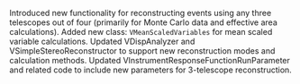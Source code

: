 Introduced new functionality for reconstructing events using any three telescopes out of four (primarily for Monte Carlo data and effective area calculations).
Added new class: `VMeanScaledVariables` for mean scaled variable calculations.
Updated VDispAnalyzer and VSimpleStereoReconstructor to support new reconstruction modes and calculation methods.
Updated VInstrumentResponseFunctionRunParameter and related code to include new parameters for 3-telescope reconstruction.
